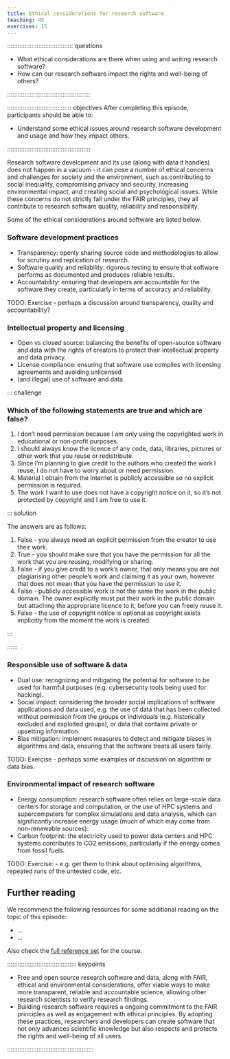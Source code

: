 ```yaml
---
title: Ethical considerations for research software
teaching: 45
exercises: 15
---
```


:::::::::::::::::::::::::::::::::::::: questions

- What ethical considerations are there when using and writing research software?
- How can our research software impact the rights and well-being of others?

::::::::::::::::::::::::::::::::::::::::::::::::

::::::::::::::::::::::::::::::::::::: objectives
After completing this episode, participants should be able to:

- Understand some ethical issues around research software development and usage and how they impact others.

::::::::::::::::::::::::::::::::::::::::::::::::


Research software development and its use (along with data it handles) does not happen in a vacuum - 
it can pose a number of ethical concerns and challenges for society and the environment, such as contributing to 
social inequality, compromising privacy and security, increasing environmental impact, and creating social and 
psychological issues. 
While these concerns do not strictly fall under
the FAIR principles, they all contribute to research software quality, reliability and responsibility.

Some of the ethical considerations around software are listed below.

### Software development practices

- Transparency: openly sharing source code and methodologies to allow for scrutiny and replication of research.
- Software quality and reliability: rigorous testing to ensure that software performs as documented and
  produces reliable results.
- Accountability: ensuring that developers are accountable for the software they create, particularly in terms of
  accuracy and reliability.

TODO: Exercise - perhaps a discussion around transparency, quality and accountability?


### Intellectual property and licensing

- Open vs closed source: balancing the benefits of open-source software and data with the rights of creators
  to protect their intellectual property and data privacy.
- License compliance: ensuring that software use complies with licensing agreements and avoiding unlicensed
- (and illegal) use of software and data.

:::  challenge

### Which of the following statements are true and which are false?

1. I don’t need permission because I am only using the copyrighted work in educational or non-profit purposes.
2. I should always know the licence of any code, data, libraries, pictures or other work that you reuse or redistribute.
3. Since I’m planning to give credit to the authors who created the work I reuse, I do not have to worry about or need
   permission.
4. Material I obtain from the Internet is publicly accessible so no explicit permission is required.
5. The work I want to use does not have a copyright notice on it, so it’s not protected by copyright and I am free to
   use it.

::: solution

The answers are as follows:

1. False - you always need an explicit permission from the creator to use their work.
2. True - you should make sure that you have the permission for all the work that you are reusing, modifying or sharing.
3. False - if you give credit to a work’s owner, that only means you are not plagiarising other people’s work and 
claiming it as your own, however that does not mean that you have the permission to use it.
4. False - publicly accessible work is not the same the work in the public domain. The owner explicitly must put their 
work in the public domain but attaching the appropriate licence to it, before you can freely reuse it.
5. False - the use of copyright notice is optional as copyright exists implicitly from the moment the work is created.

:::

::::::


### Responsible use of software & data

- Dual use: recognizing and mitigating the potential for software to be used for harmful purposes
  (e.g. cybersecurity tools being used for hacking).
- Social impact: considering the broader social implications of software applications and data used,
  e.g. the use of data that has been collected without permission from the groups or individuals
  (e.g. historically excluded and exploited groups), or data that contains private or upsetting information.
- Bias mitigation: implement measures to detect and mitigate biases in algorithms and data,
  ensuring that the software treats all users fairly.

TODO: Exercise - perhaps some examples or discussion on algorithm or data bias.


### Environmental impact of research software

- Energy consumption: research software often relies on large-scale data centers for storage and computation,
  or the use of HPC systems and supercomputers for complex simulations and data analysis, which can significantly
  increase energy usage (much of which may come from non-renewable sources).
- Carbon footprint: the electricity used to power data centers and HPC systems contributes to CO2 emissions,
  particularly if the energy comes from fossil fuels.

TODO: Exercise: - e.g. get them to think about optimising algorithms, repeated runs of the untested code, etc.

## Further reading

We recommend the following resources for some additional reading on the topic of this episode:

- ...
- ...

Also check the [full reference set](learners/reference.md#litref) for the course.


:::::::::::::::::::::::::::::::::::::::: keypoints

- Free and open source research software and data, along with FAIR, ethical and environmental considerations, 
offer viable ways to make more transparent, reliable and accountable science, allowing other research scientists to 
verify research findings.
- Building research software requires a ongoing commitment to the FAIR principles as well as engagement with
  ethical principles. By adopting these practices, researchers and developers can create software that not only advances
  scientific knowledge but also respects and protects the rights and well-being of all users.

::::::::::::::::::::::::::::::::::::::::::::::::::

